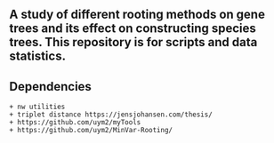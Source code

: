 ## A study of different rooting methods on gene trees and its effect on constructing species trees. This repository is for scripts and data statistics. 

## Dependencies
	+ nw utilities
	+ triplet distance https://jensjohansen.com/thesis/	
	+ https://github.com/uym2/myTools
	+ https://github.com/uym2/MinVar-Rooting/
